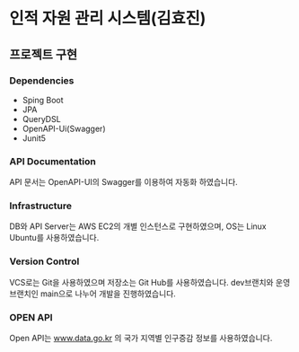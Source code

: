 # 인적 자원 관리 시스템(김효진)
## 프로젝트 구현
### Dependencies
* Sping Boot
* JPA
* QueryDSL
* OpenAPI-Ui(Swagger)
* Junit5

### API Documentation
API 문서는 OpenAPI-UI의 Swagger를 이용하여 자동화 하였습니다.

### Infrastructure
DB와 API Server는 AWS EC2의 개별 인스턴스로 구현하였으며, OS는 Linux Ubuntu를 사용하였습니다.

### Version Control
VCS로는 Git을 사용하였으며 저장소는 Git Hub를 사용하였습니다. 
dev브랜치와 운영 브랜치인 main으로 나누어 개발을 진행하였습니다.

### OPEN API
Open API는 www.data.go.kr 의 국가 지역별 인구증감 정보를 사용하였습니다.
